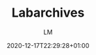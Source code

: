 ---
title: "Labarchives"
images: # Create a folder in /static/images/tools that has the same name as this current markdown file and place the images there. We only need the file name here. If this is not clear, please refer to existing tools as references.
  - path: LA_ScreenImages_Equation.png
  - path: Notebook_Activity.png
  - path: Notebook_OwnerManagement.png
  - path: pHS12-RFP.gif
  - path: Research_StartHere_Image.png
  - path: SnapGene_ScreenShot_calloutJD.png
  - path: www.labarchives.com_.png
categories:
  - "Project Management"
tags:
  - "Data Management"
  - "Electronic Lab Notebook"
links:
  - name: labarchives
    link: https://www.labarchives.com/
summary: "The Leading Research Data Management Platform."
features:
  - "Research lab notes online"
  - "Scheduling system"
  - "Assets management"
platforms:
  - "Web"
fields:
  - "Life Science"
plans:
  - name:
    description:
makers: # the makers of the tool
  - name:
    description:
author: LM   # the person who submitted this tool to KausalFlow
date: 2020-12-17T22:29:28+01:00
draft: false
---
